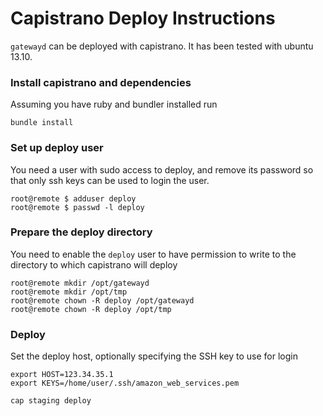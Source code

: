 # Capistrano Deploy Instructions

`gatewayd` can be deployed with capistrano. It has been tested with ubuntu 13.10.

### Install capistrano and dependencies
Assuming you have ruby and bundler installed run

    bundle install

### Set up deploy user
You need a user with sudo access to deploy, and remove its password so that
only ssh keys can be used to login the user.

    root@remote $ adduser deploy
    root@remote $ passwd -l deploy

### Prepare the deploy directory
You need to enable the `deploy` user to have permission to write to the directory
to which capistrano will deploy

    root@remote mkdir /opt/gatewayd
    root@remote mkdir /opt/tmp
    root@remote chown -R deploy /opt/gatewayd
    root@remote chown -R deploy /opt/tmp

### Deploy
Set the deploy host, optionally specifying the SSH key to use for login

    export HOST=123.34.35.1
    export KEYS=/home/user/.ssh/amazon_web_services.pem

    cap staging deploy

